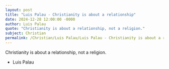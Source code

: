 ```yaml
---
layout: post
title: "Luis Palau - Christianity is about a relationship"
date: 2024-12-28 12:00:00 -0000
author: Luis Palau
quote: "Christianity is about a relationship, not a religion."
subject: Christian
permalink: /Christian/Luis Palau/Luis Palau - Christianity is about a relationship
---
```


Christianity is about a relationship, not a religion.

- Luis Palau
